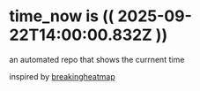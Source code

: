 # time_now is (( 2025-09-22T14:00:00.832Z ))

an automated repo that shows the currnent time

inspired by [breakingheatmap](https://github.com/breakingheatmap/breakingheatmap)